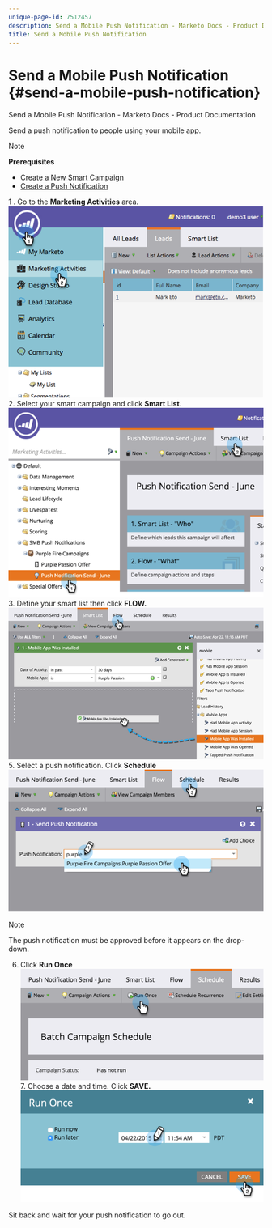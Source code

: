 ```yaml
---
unique-page-id: 7512457
description: Send a Mobile Push Notification - Marketo Docs - Product Documentation
title: Send a Mobile Push Notification
---
```


# Send a Mobile Push Notification {#send-a-mobile-push-notification}

Send a Mobile Push Notification - Marketo Docs - Product Documentation

Send a push notification to people using your mobile app. 

>[!NOTE]
>
>**Prerequisites**
>
>* [Create a New Smart Campaign](../../../product-docs/core-marketo-concepts/smart-campaigns/creating-a-smart-campaign/create-a-new-smart-campaign.md)
>* [Create a Push Notification](create-a-push-notification.md)
>

1 . Go to the **Marketing Activities** area.   ![](assets/image2015-4-22-18-3a31-3a54.png)   2. Select your smart campaign and click **Smart List**.   ![](assets/image2015-4-23-17-3a57-3a46.png)   3. Define your smart list then click **FLOW.** ![](assets/image2015-4-22-18-3a33-3a13.png)   5. Select a push notification. Click **Schedule** ![](assets/image2015-4-22-18-3a33-3a38.png)

>[!NOTE]
>
>The push notification must be approved before it appears on the drop-down.

6. Click **Run Once** ![](assets/image2015-4-23-18-3a0-3a54.png)   7. Choose a date and time. Click **SAVE.** ![](assets/image2015-4-23-18-3a1-3a33.png)

Sit back and wait for your push notification to go out. 